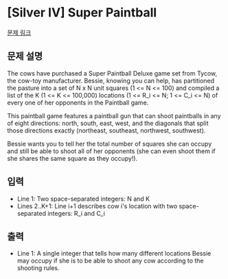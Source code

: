 # [Silver IV] Super Paintball

[문제 링크](https://www.acmicpc.net/problem/6127) 

## 문제 설명

<p>The cows have purchased a Super Paintball Deluxe game set from Tycow, the cow-toy manufacturer. Bessie, knowing you can help, has partitioned the pasture into a set of N x N unit squares (1 <= N <= 100) and compiled a list of the K (1 <= K <= 100,000) locations (1 <= R_i <= N; 1 <= C_i <= N) of every one of her opponents in the Paintball game.</p>

<p>This paintball game features a paintball gun that can shoot paintballs in any of eight directions: north, south, east, west, and the diagonals that split those directions exactly (northeast, southeast, northwest, southwest).</p>

<p>Bessie wants you to tell her the total number of squares she can occupy and still be able to shoot all of her opponents (she can even shoot them if she shares the same square as they occupy!).</p>

## 입력 

 <ul>
	<li>Line 1: Two space-separated integers: N and K</li>
	<li>Lines 2..K+1: Line i+1 describes cow i's location with two space-separated integers: R_i and C_i</li>
</ul>

<p> </p>

## 출력 

 <ul>
	<li>Line 1: A single integer that tells how many different locations Bessie may occupy if she is to be able to shoot any cow according to the shooting rules.</li>
</ul>

